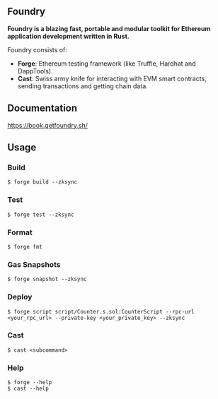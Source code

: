 ## Foundry

**Foundry is a blazing fast, portable and modular toolkit for Ethereum application development written in Rust.**

Foundry consists of:

-   **Forge**: Ethereum testing framework (like Truffle, Hardhat and DappTools).
-   **Cast**: Swiss army knife for interacting with EVM smart contracts, sending transactions and getting chain data.

## Documentation

https://book.getfoundry.sh/

## Usage

### Build

```shell
$ forge build --zksync
```

### Test

```shell
$ forge test --zksync
```

### Format

```shell
$ forge fmt
```

### Gas Snapshots

```shell
$ forge snapshot --zksync
```

### Deploy

```shell
$ forge script script/Counter.s.sol:CounterScript --rpc-url <your_rpc_url> --private-key <your_private_key> --zksync
```

### Cast

```shell
$ cast <subcommand>
```

### Help

```shell
$ forge --help
$ cast --help
```
